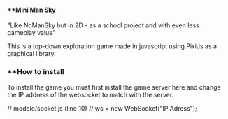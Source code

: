 #### **Mini Man Sky
"Like NoManSky but in 2D - as a school project and with even less gameplay value"

This is a top-down exploration game made in javascript using PixiJs as a graphical library. 

### **How to install
To install the game you must first install the game server here and change the IP address of the websocket to match with the server.

// modele/socket.js (line 10)
// 	ws = new WebSocket("IP Adress");
